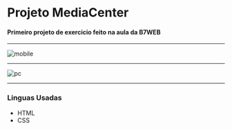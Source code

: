 # Projeto MediaCenter #
#### Primeiro projeto de exercicio feito na aula  da B7WEB ####
<hr>

![mobile](https://user-images.githubusercontent.com/82732587/118203176-e72fd180-b431-11eb-9bad-cb96a339fa5d.gif)
<hr>

![pc](https://user-images.githubusercontent.com/82732587/118203284-1b0af700-b432-11eb-8c11-9df4d82b21d7.gif)
<hr>

### Linguas Usadas ###
+ HTML
+ CSS
